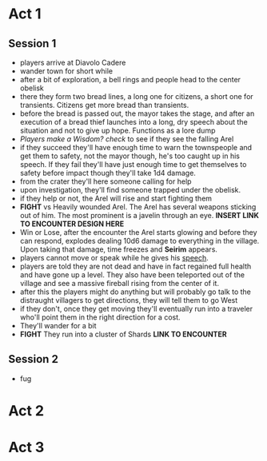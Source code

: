 # Act 1
## Session 1
- players arrive at Diavolo Cadere
- wander town for short while
- after a bit of exploration, a bell rings and people head to the center obelisk
- there they form two bread lines, a long one for citizens, a short one for transients. Citizens get more bread than transients.
- before the bread is passed out, the mayor takes the stage, and after an execution of a bread thief launches into a long, dry speech about the situation and not to give up hope. Functions as a lore dump
- _Players make a Wisdom? check_ to see if they see the falling Arel
- if they succeed they'll have enough time to warn the townspeople and get them to safety, not the mayor though, he's too caught up in his speech. If they fail they'll have just enough time to get themselves to safety before impact though they'll take 1d4 damage.
- from the crater they'll here someone calling for help
- upon investigation, they'll find someone trapped under the obelisk.
- if they help or not, the Arel will rise and start fighting them
- **FIGHT** vs Heavily wounded Arel. The Arel has several weapons sticking out of him. The most prominent is a javelin through an eye. **INSERT LINK TO ENCOUNTER DESIGN HERE**
- Win or Lose, after the encounter the Arel starts glowing and before they can respond, explodes dealing 10d6 damage to everything in the village. Upon taking that damage, time freezes and **Seirim** appears.
- players cannot move or speak while he gives his [speech](Characters/Seirim/IntroductionSpeed.md).
- players are told they are not dead and have in fact regained full health and have gone up a level. They also have been teleported out of the village and see a massive fireball rising from the center of it.
- after this the players might do anything but will probably go talk to the distraught villagers to get directions, they will tell them to go West
- if they don't, once they get moving they'll eventually run into a traveler who'll point them in the right direction for a cost.
- They'll wander for a bit
- **FIGHT** They run into a cluster of Shards **LINK TO ENCOUNTER**
## Session 2
- fug
# Act 2
# Act 3